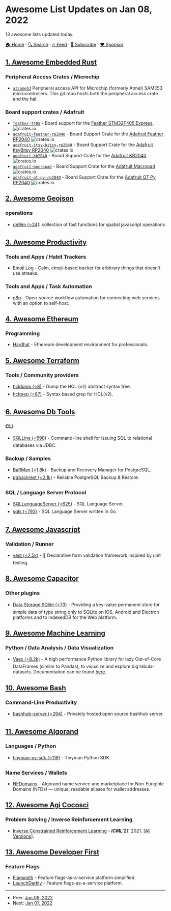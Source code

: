# Awesome List Updates on Jan 08, 2022

13 awesome lists updated today.

[🏠 Home](/README.md) · [🔍 Search](https://www.trackawesomelist.com/search/) · [🔥 Feed](https://www.trackawesomelist.com/rss.xml) · [📮 Subscribe](https://trackawesomelist.us17.list-manage.com/subscribe?u=d2f0117aa829c83a63ec63c2f&id=36a103854c) · [❤️  Sponsor](https://github.com/sponsors/theowenyoung)



## [1. Awesome Embedded Rust](/content/rust-embedded/awesome-embedded-rust/README.md)

### Peripheral Access Crates / Microchip

*   [`atsame53`](https://github.com/atsamd-rs/atsamd) Peripheral access API for Microchip (formerly Atmel) SAME53 microcontrollers.  This git repo hosts both the peripheral access crate and the hal.

### Board support crates / Adafruit

*   [`feather-f405`](https://crates.io/crates/feather-f405) - Board support for the [Feather STM32F405 Express](https://www.adafruit.com/product/4382). ![crates.io](https://img.shields.io/crates/v/feather-f405.svg)
*   [`adafruit-feather-rp2040`](https://github.com/rp-rs/rp-hal) - Board Support Crate for the [Adafruit Feather RP2040](https://www.adafruit.com/product/4884) ![crates.io](https://img.shields.io/crates/v/adafruit-feather-rp2040.svg)
*   [`adafruit-itsy-bitsy-rp2040`](https://github.com/rp-rs/rp-hal) - Board Support Crate for the [Adafruit ItsyBitsy RP2040](https://www.adafruit.com/product/4888) ![crates.io](https://img.shields.io/crates/v/adafruit-itsy-bitsy-rp2040.svg)
*   [`adafruit-kb2040`](https://github.com/rp-rs/rp-hal) - Board Support Crate for the [Adafruit KB2040](https://www.adafruit.com/product/5302) ![crates.io](https://img.shields.io/crates/v/adafruit-kb2040.svg)
*   [`adafruit-macropad`](https://github.com/rp-rs/rp-hal) - Board Support Crate for the [Adafruit Macropad](https://www.adafruit.com/product/5128) ![crates.io](https://img.shields.io/crates/v/adafruit-macropad.svg)
*   [`adafruit-qt-py-rp2040`](https://github.com/rp-rs/rp-hal) - Board Support Crate for the [Adafruit QT Py RP2040](https://www.adafruit.com/product/4900) ![crates.io](https://img.shields.io/crates/v/adafruit-qt-py-rp2040.svg)

## [2. Awesome Geojson](/content/tmcw/awesome-geojson/README.md)

### operations

*   [de9im (⭐24)](https://github.com/dpmcmlxxvi/de9im): collection of fast functions for spatial javascript operations

## [3. Awesome Productivity](/content/jyguyomarch/awesome-productivity/README.md)

### Tools and Apps / Habit Trackers

*   [Emoji Log](https://emojilog.rosano.ca) -  Calm, emoji-based tracker for arbitrary things that doesn't use streaks.

### Tools and Apps / Task Automation

*   [n8n](https://n8n.io) - Open-source workflow automation for connecting web services with an option to self-host.

## [4. Awesome Ethereum](/content/ttumiel/Awesome-Ethereum/README.md)

### Programming

*   [Hardhat](https://hardhat.org/) - Ethereum development environment for professionals.

## [5. Awesome Terraform](/content/shuaibiyy/awesome-terraform/README.md)

### Tools / Community providers

*   [hcldump (⭐8)](https://github.com/magodo/hcldump) - Dump the HCL (v2) abstract syntax tree.
*   [hclgrep (⭐87)](https://github.com/magodo/hclgrep) - Syntax based grep for HCL(v2).

## [6. Awesome Db Tools](/content/mgramin/awesome-db-tools/README.md)

### CLI

*   [SQLLine (⭐598)](https://github.com/julianhyde/sqlline) - Command-line shell for issuing SQL to relational databases via JDBC.

### Backup / Samples

*   [BaRMan (⭐1.8k)](https://github.com/2ndquadrant-it/barman) - Backup and Recovery Manager for PostgreSQL.
*   [pgbackrest (⭐2.1k)](https://github.com/pgbackrest/pgbackrest) - Reliable PostgreSQL Backup & Restore.

### SQL / Language Server Protocol

*   [SQLLanguageServer (⭐625)](https://github.com/joe-re/sql-language-server) - SQL Language Server.
*   [sqls (⭐793)](https://github.com/lighttiger2505/sqls) - SQL Language Server written in Go.

## [7. Awesome Javascript](/content/sorrycc/awesome-javascript/README.md)

### Validation / Runner

*   [vest (⭐2.5k)](https://github.com/ealush/vest) - 🦺 Declarative form validation framework inspired by unit testing.

## [8. Awesome Capacitor](/content/riderx/awesome-capacitor/README.md)

### Other plugins

*   [Data Storage SQlite (⭐73)](https://github.com/jepiqueau/capacitor-data-storage-sqlite) - Providing a key-value permanent store for simple data of type string only to SQLite on IOS, Android and Electron platforms and to IndexedDB for the Web platform.

## [9. Awesome Machine Learning](/content/josephmisiti/awesome-machine-learning/README.md)

### Python / Data Analysis / Data Visualization

*   [Vaex (⭐8.2k)](https://github.com/vaexio/vaex) - A high performance Python library for lazy Out-of-Core DataFrames (similar to Pandas), to visualize and explore big tabular datasets. Documentation can be found [here](https://vaex.io/docs/index.html).

## [10. Awesome Bash](/content/awesome-lists/awesome-bash/README.md)

### Command-Line Productivity

*   [bashhub-server (⭐294)](https://github.com/nicksherron/bashhub-server) - Privately hosted open source bashhub server.

## [11. Awesome Algorand](/content/aorumbayev/awesome-algorand/README.md)

### Languages / Python

*   [tinyman-py-sdk (⭐119)](https://github.com/tinymanorg/tinyman-py-sdk) - Tinyman Python SDK.

### Name Services / Wallets

*   [NFDomains](https://nf.domains/) - Algorand name service and marketplace for Non-Fungible Domains (NFDs) — unique, readable aliases for wallet addresses.

## [12. Awesome Agi Cocosci](/content/YuzheSHI/awesome-agi-cocosci/README.md)

### Problem Solving / Inverse Reinforcement Learning

*   [Inverse Constrained Reinforcement Learning](https://proceedings.mlr.press/v139/malik21a.html) - ***ICML'21***, 2021. \[[All Versions](https://scholar.google.com/scholar?hl=en\&as_sdt=0%2C5\&q=Inverse+Constrained+Reinforcement+Learning+S+Malik\&btnG=)].

## [13. Awesome Developer First](/content/agamm/awesome-developer-first/README.md)

### Feature Flags

*   [Flagsmith](https://flagsmith.com/) - Feature flags-as-a-service platform simplified.
*   [LaunchDarkly](https://launchdarkly.com/) - Feature flags-as-a-service platform.

---

- Prev: [Jan 09, 2022](/content/2022/01/09/README.md)
- Next: [Jan 07, 2022](/content/2022/01/07/README.md)